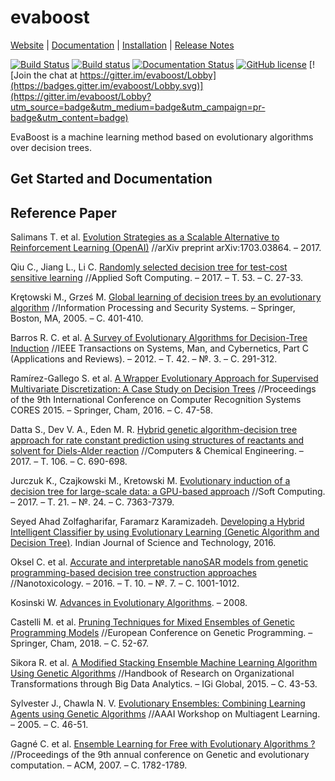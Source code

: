 # evaboost

[Website](https://evaboost.github.io) |
[Documentation](https://evaboost.github.io) |
[Installation](https://evaboost.github.io) |
[Release Notes](https://evaboost.guthub.io)

[![Build Status](https://travis-ci.org/DolotovEvgeniy/evaboost.svg?branch=master)](https://travis-ci.org/DolotovEvgeniy/evaboost)
[![Build status](https://ci.appveyor.com/api/projects/status/9e8o6yal09yssh45?svg=true)](https://ci.appveyor.com/project/DolotovEvgeniy/evaboost)
[![Documentation Status](https://readthedocs.org/projects/evaboost/badge/?version=latest)](http://evaboost.readthedocs.io/en/latest/?badge=latest)
[![GitHub license](http://img.shields.io/badge/license-Apache--2-blue.svg?style=flat)](./LICENSE)
[![Join the chat at https://gitter.im/evaboost/Lobby](https://badges.gitter.im/evaboost/Lobby.svg)](https://gitter.im/evaboost/Lobby?utm_source=badge&utm_medium=badge&utm_campaign=pr-badge&utm_content=badge)

EvaBoost is a machine learning method based on evolutionary algorithms over decision trees.

Get Started and Documentation
--------------

Reference Paper
--------------
Salimans T. et al. [Evolution Strategies as a Scalable Alternative to Reinforcement Learning (OpenAI)](https://arxiv.org/pdf/1703.03864.pdf) //arXiv preprint arXiv:1703.03864. – 2017.

Qiu C., Jiang L., Li C. [Randomly selected decision tree for test-cost sensitive learning](http://www.sciencedirect.com/science/article/pii/S1568494616306767) //Applied Soft Computing. – 2017. – Т. 53. – С. 27-33.

Krętowski M., Grześ M. [Global learning of decision trees by an evolutionary algorithm](https://link.springer.com/chapter/10.1007/0-387-26325-X_36) //Information Processing and Security Systems. – Springer, Boston, MA, 2005. – С. 401-410.

Barros R. C. et al. [A Survey of Evolutionary Algorithms for Decision-Tree Induction](https://www.researchgate.net/publication/224243034_A_Survey_of_Evolutionary_Algorithms_for_Decision-Tree_Induction) //IEEE Transactions on Systems, Man, and Cybernetics, Part C (Applications and Reviews). – 2012. – Т. 42. – №. 3. – С. 291-312.

Ramírez-Gallego S. et al. [A Wrapper Evolutionary Approach for Supervised Multivariate Discretization: A Case Study on Decision Trees](https://link.springer.com/chapter/10.1007/978-3-319-26227-7_5) //Proceedings of the 9th International Conference on Computer Recognition Systems CORES 2015. – Springer, Cham, 2016. – С. 47-58.

Datta S., Dev V. A., Eden M. R. [Hybrid genetic algorithm-decision tree approach for rate constant prediction using structures of reactants and solvent for Diels-Alder reaction](http://www.sciencedirect.com/science/article/pii/S0098135417300868) //Computers & Chemical Engineering. – 2017. – Т. 106. – С. 690-698.

Jurczuk K., Czajkowski M., Kretowski M. [Evolutionary induction of a decision tree for large-scale data: a GPU-based approach](https://link.springer.com/article/10.1007/s00500-016-2280-1) //Soft Computing. – 2017. – Т. 21. – №. 24. – С. 7363-7379.

Seyed Ahad Zolfagharifar, Faramarz Karamizadeh. [Developing a Hybrid Intelligent Classifier by using Evolutionary Learning (Genetic Algorithm and Decision Tree)](http://www.indjst.org/index.php/indjst/article/view/93766). Indian Journal of Science and Technology, 2016.

Oksel C. et al. [Accurate and interpretable nanoSAR models from genetic programming-based decision tree construction approaches](http://www.tandfonline.com/doi/abs/10.3109/17435390.2016.1161857) //Nanotoxicology. – 2016. – Т. 10. – №. 7. – С. 1001-1012.

Kosinski W. [Advances in Evolutionary Algorithms](http://www.twirpx.com/file/632222/). – 2008.

Castelli M. et al. [Pruning Techniques for Mixed Ensembles of Genetic Programming Models](https://arxiv.org/pdf/1801.07668.pdf) //European Conference on Genetic Programming. – Springer, Cham, 2018. – С. 52-67.

Sikora R. et al. [A Modified Stacking Ensemble Machine Learning Algorithm Using Genetic Algorithms](http://scholarworks.lib.csusb.edu/cgi/viewcontent.cgi?article=1061&context=jitim) //Handbook of Research on Organizational Transformations through Big Data Analytics. – IGi Global, 2015. – С. 43-53.

Sylvester J., Chawla N. V. [Evolutionary Ensembles: Combining Learning Agents using Genetic Algorithms](https://www.aaai.org/Papers/Workshops/2005/WS-05-09/WS05-09-008.pdf) //AAAI Workshop on Multiagent Learning. – 2005. – С. 46-51.

Gagné C. et al. [Ensemble Learning for Free with Evolutionary Algorithms ?](https://www.cs.york.ac.uk/rts/docs/GECCO_2007/docs/p1782.pdf) //Proceedings of the 9th annual conference on Genetic and evolutionary computation. – ACM, 2007. – С. 1782-1789.

